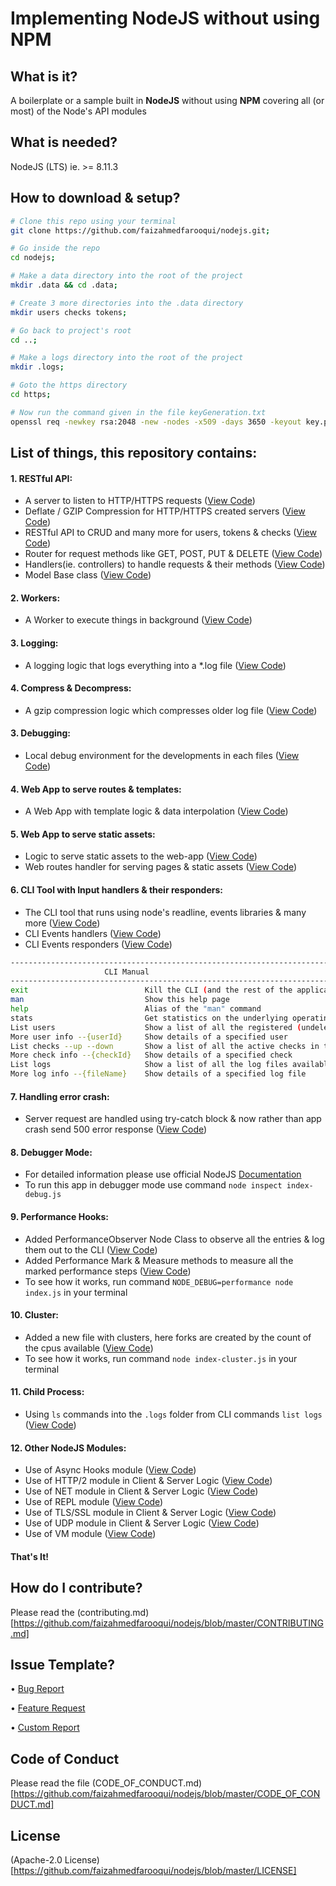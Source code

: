 # Implementing NodeJS without using NPM

## What is it?

A boilerplate or a sample built in **NodeJS** without using **NPM** covering all (or most) of the Node's API modules

## What is needed?

NodeJS (LTS) ie. >= 8.11.3

## How to download & setup?

```sh
# Clone this repo using your terminal
git clone https://github.com/faizahmedfarooqui/nodejs.git;

# Go inside the repo
cd nodejs;

# Make a data directory into the root of the project
mkdir .data && cd .data;

# Create 3 more directories into the .data directory
mkdir users checks tokens;

# Go back to project's root 
cd ..;

# Make a logs directory into the root of the project
mkdir .logs;

# Goto the https directory
cd https;

# Now run the command given in the file keyGeneration.txt
openssl req -newkey rsa:2048 -new -nodes -x509 -days 3650 -keyout key.pem -out cert.pem
```

## List of things, this repository contains:

#### 1. RESTful API:
* A server to listen to HTTP/HTTPS requests ([View Code](https://github.com/faizahmedfarooqui/nodejs/blob/master/lib/server.js#L26-#L39))
* Deflate / GZIP Compression for HTTP/HTTPS created servers ([View Code](https://github.com/faizahmedfarooqui/nodejs/blob/master/lib/server.js#L151-#L179))
* RESTful API to CRUD and many more for users, tokens & checks ([View Code](https://github.com/faizahmedfarooqui/nodejs/blob/master/lib/handlers.js#L65-#124))
* Router for request methods like GET, POST, PUT & DELETE ([View Code](https://github.com/faizahmedfarooqui/nodejs/blob/master/lib/router.js))
* Handlers(ie. controllers) to handle requests & their methods ([View Code](https://github.com/faizahmedfarooqui/nodejs/blob/master/lib/handlers.js))
* Model Base class ([View Code](https://github.com/faizahmedfarooqui/nodejs/blob/master/lib/data.js))

#### 2. Workers:
* A Worker to execute things in background ([View Code](https://github.com/faizahmedfarooqui/nodejs/blob/master/lib/workers.js))

#### 3. Logging:
* A logging logic that logs everything into a *.log file ([View Code](https://github.com/faizahmedfarooqui/nodejs/blob/master/lib/logs.js))

#### 4. Compress & Decompress:
* A gzip compression logic which compresses older log file ([View Code](https://github.com/faizahmedfarooqui/nodejs/blob/master/lib/logs.js#L69-#L110))

#### 3. Debugging:
* Local debug environment for the developments in each files ([View Code](https://github.com/faizahmedfarooqui/nodejs/blob/master/lib/server.js#L15-#L16))

#### 4. Web App to serve routes & templates:
* A Web App with template logic & data interpolation ([View Code](https://github.com/faizahmedfarooqui/nodejs/blob/master/lib/helpers.js#L116-#L182))

#### 5. Web App to serve static assets:
* Logic to serve static assets to the web-app ([View Code](https://github.com/faizahmedfarooqui/nodejs/blob/master/lib/helpers.js#L184-#L199))
* Web routes handler for serving pages & static assets ([View Code](https://github.com/faizahmedfarooqui/nodejs/blob/master/lib/handlers.js#L28-#L63))

#### 6. CLI Tool with Input handlers & their responders:
* The CLI tool that runs using node's readline, events libraries & many more ([View Code](https://github.com/faizahmedfarooqui/nodejs/blob/master/lib/cli.js))
* CLI Events handlers ([View Code](https://github.com/faizahmedfarooqui/nodejs/blob/master/lib/cli-handlers.js))
* CLI Events responders ([View Code](https://github.com/faizahmedfarooqui/nodejs/blob/master/lib/cli-responders.js))

```sh
---------------------------------------------------------------------------------------------------------------------------------------------------------
                     CLI Manual
---------------------------------------------------------------------------------------------------------------------------------------------------------
exit                          Kill the CLI (and the rest of the application)
man                           Show this help page
help                          Alias of the "man" command
stats                         Get statistics on the underlying operating system and resource utilization
List users                    Show a list of all the registered (undeleted) users in the system
More user info --{userId}     Show details of a specified user
List checks --up --down       Show a list of all the active checks in the system, including their state. The "--up" and "--down flags are both optional."
More check info --{checkId}   Show details of a specified check
List logs                     Show a list of all the log files available to be read (compressed only)
More log info --{fileName}    Show details of a specified log file
```

#### 7. Handling error crash:
* Server request are handled using try-catch block & now rather than app crash send 500 error response ([View Code](https://github.com/faizahmedfarooqui/nodejs/blob/master/lib/server.js#L88-#L99))

#### 8. Debugger Mode:
* For detailed information please use official NodeJS [Documentation](https://nodejs.org/api/debugger.html)
* To run this app in debugger mode use command `node inspect index-debug.js`

#### 9. Performance Hooks:
* Added PerformanceObserver Node Class to observe all the entries & log them out to the CLI ([View Code](https://github.com/faizahmedfarooqui/nodejs/blob/master/https/controllers/api/tokens.js#L12-#L31))
* Added Performance Mark & Measure methods to measure all the marked performance steps ([View Code](https://github.com/faizahmedfarooqui/nodejs/blob/master/https/controllers/api/tokens.js#L38-#L75))
* To see how it works, run command `NODE_DEBUG=performance node index.js` in your terminal

#### 10. Cluster:
* Added a new file with clusters, here forks are created by the count of the cpus available ([View Code](https://github.com/faizahmedfarooqui/nodejs/blob/master/index-cluster.js))
* To see how it works, run command `node index-cluster.js` in your terminal

#### 11. Child Process:
* Using `ls` commands into the `.logs` folder from CLI commands `list logs` ([View Code](https://github.com/faizahmedfarooqui/nodejs/blob/master/lib/cli-responders.js#L209-#L222))

#### 12. Other NodeJS Modules:
* Use of Async Hooks module ([View Code](https://github.com/faizahmedfarooqui/nodejs/blob/master/misc/async-hooks/index.js))
* Use of HTTP/2 module in Client & Server Logic ([View Code](https://github.com/faizahmedfarooqui/nodejs/blob/master/misc/http2))
* Use of NET module in Client & Server Logic ([View Code](https://github.com/faizahmedfarooqui/nodejs/blob/master/misc/net))
* Use of REPL module ([View Code](https://github.com/faizahmedfarooqui/nodejs/blob/master/misc/repl/index.js))
* Use of TLS/SSL module in Client & Server Logic ([View Code](https://github.com/faizahmedfarooqui/nodejs/blob/master/misc/tls))
* Use of UDP module in Client & Server Logic ([View Code](https://github.com/faizahmedfarooqui/nodejs/blob/master/misc/udp))
* Use of VM module ([View Code](https://github.com/faizahmedfarooqui/nodejs/blob/master/misc/vm/index.js))

#### That's It!

## How do I contribute?

Please read the (contributing.md)[https://github.com/faizahmedfarooqui/nodejs/blob/master/CONTRIBUTING.md]

## Issue Template?

• [Bug Report](https://github.com/faizahmedfarooqui/nodejs/tree/master/.github/ISSUE_TEMPLATE/bug_report.md)

• [Feature Request](https://github.com/faizahmedfarooqui/nodejs/tree/master/.github/ISSUE_TEMPLATE/feature_request.md)

• [Custom Report](https://github.com/faizahmedfarooqui/nodejs/tree/master/.github/ISSUE_TEMPLATE/custom.md)

## Code of Conduct

Please read the file (CODE_OF_CONDUCT.md)[https://github.com/faizahmedfarooqui/nodejs/blob/master/CODE_OF_CONDUCT.md]

## License

(Apache-2.0 License)[https://github.com/faizahmedfarooqui/nodejs/blob/master/LICENSE]